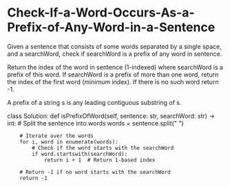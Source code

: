 # Check-If-a-Word-Occurs-As-a-Prefix-of-Any-Word-in-a-Sentence

Given a sentence that consists of some words separated by a single space, and a searchWord, check if searchWord is a prefix of any word in sentence.

Return the index of the word in sentence (1-indexed) where searchWord is a prefix of this word. If searchWord is a prefix of more than one word, return the index of the first word (minimum index). If there is no such word return -1.

A prefix of a string s is any leading contiguous substring of s.

class Solution:
    def isPrefixOfWord(self, sentence: str, searchWord: str) -> int:
        # Split the sentence into words
        words = sentence.split(" ")
        
        # Iterate over the words
        for i, word in enumerate(words):
            # Check if the word starts with the searchWord
            if word.startswith(searchWord):
                return i + 1  # Return 1-based index
        
        # Return -1 if no word starts with the searchWord
        return -1
